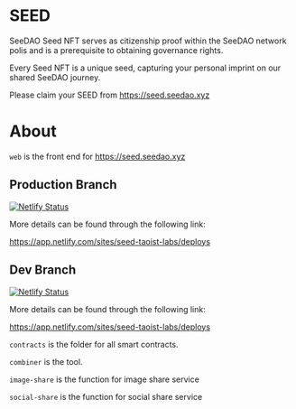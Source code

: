 # SEED

SeeDAO Seed NFT serves as citizenship proof within the SeeDAO network polis and is a prerequisite to obtaining governance rights.

Every Seed NFT is a unique seed, capturing your personal imprint on our shared SeeDAO journey.


Please claim your SEED from https://seed.seedao.xyz


# About

`web` is the front end for https://seed.seedao.xyz

## Production Branch
[![Netlify Status](https://api.netlify.com/api/v1/badges/abeb231a-e02b-47c6-96ce-1359bb59a254/deploy-status)](https://app.netlify.com/sites/seed-taoist-labs/deploys)

More details can be found through the following link:

https://app.netlify.com/sites/seed-taoist-labs/deploys

## Dev Branch
[![Netlify Status](https://api.netlify.com/api/v1/badges/39400ffb-1f18-43f9-87bf-6cd1b5f873b0/deploy-status)](https://app.netlify.com/sites/dev-seed-taoist-labs/deploys)  

More details can be found through the following link:

https://app.netlify.com/sites/seed-taoist-labs/deploys

`contracts` is the folder for all smart contracts.

`combiner` is the tool.

`image-share` is the function for image share service

`social-share` is the function for social share service
